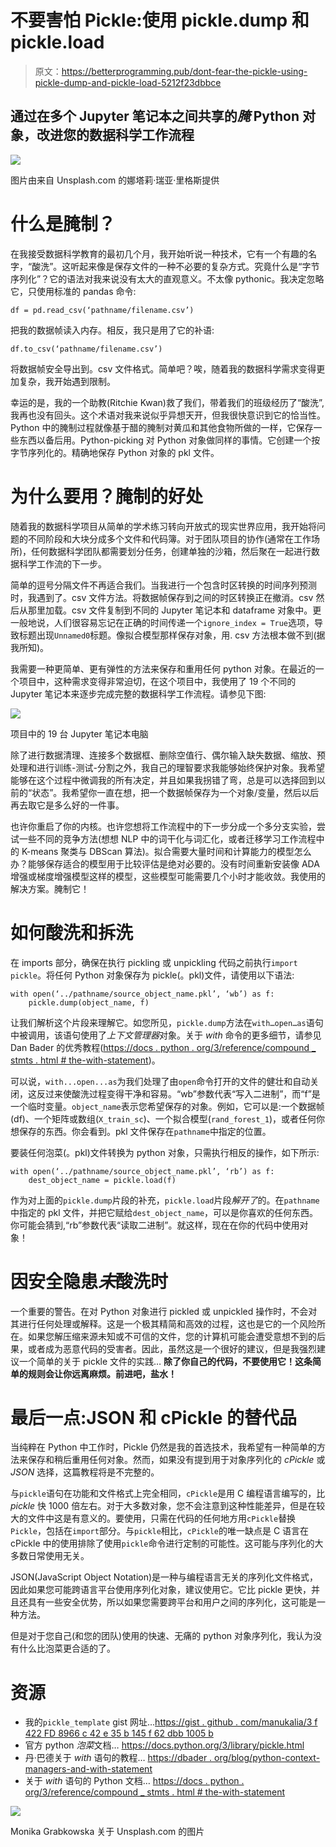 # 不要害怕 Pickle:使用 pickle.dump 和 pickle.load

> 原文：<https://betterprogramming.pub/dont-fear-the-pickle-using-pickle-dump-and-pickle-load-5212f23dbbce>

## 通过在多个 Jupyter 笔记本之间共享的*腌* Python 对象，改进您的数据科学工作流程

![](img/e4d8d1ac53b2be3e0994cf5f044beea7.png)

图片由来自 Unsplash.com 的娜塔莉·瑞亚·里格斯提供

# 什么是腌制？

在我接受数据科学教育的最初几个月，我开始听说一种技术，它有一个有趣的名字，“酸洗”。这听起来像是保存文件的一种不必要的复杂方式。究竟什么是“字节序列化”？它的语法对我来说没有太大的直观意义。不太像 pythonic。我决定忽略它，只使用标准的 pandas 命令:

`df = pd.read_csv(‘pathname/filename.csv’)`

把我的数据帧读入内存。相反，我只是用了它的补语:

`df.to_csv(‘pathname/filename.csv’)`

将数据帧安全导出到。csv 文件格式。简单吧？唉，随着我的数据科学需求变得更加复杂，我开始遇到限制。

幸运的是，我的一个助教(Ritchie Kwan)救了我们，带着我们的班级经历了“酸洗”,我再也没有回头。这个术语对我来说似乎异想天开，但我很快意识到它的恰当性。Python 中的腌制过程就像基于醋的腌制对黄瓜和其他食物所做的一样，它保存一些东西以备后用。Python-picking 对 Python 对象做同样的事情。它创建一个按字节序列化的。精确地保存 Python 对象的 pkl 文件。

# 为什么要用？腌制的好处

随着我的数据科学项目从简单的学术练习转向开放式的现实世界应用，我开始将问题的不同阶段和大块分成多个文件和代码簿。对于团队项目的协作(通常在工作场所)，任何数据科学团队都需要划分任务，创建单独的沙箱，然后聚在一起进行数据科学工作流的下一步。

简单的逗号分隔文件不再适合我们。当我进行一个包含时区转换的时间序列预测时，我遇到了。csv 文件方法。将数据帧保存到之间的时区转换正在撤消。csv 然后从那里加载。csv 文件复制到不同的 Jupyter 笔记本和 dataframe 对象中。更一般地说，人们很容易忘记在正确的时间传递一个`ignore_index = True`选项，导致标题出现`Unnamed0`标题。像拟合模型那样保存对象，用. csv 方法根本做不到(据我所知)。

我需要一种更简单、更有弹性的方法来保存和重用任何 python 对象。在最近的一个项目中，这种需求变得非常迫切，在这个项目中，我使用了 19 个不同的 Jupyter 笔记本来逐步完成完整的数据科学工作流程。请参见下图:

![](img/2433814f74c04825fd0c7a22baa0feb0.png)

项目中的 19 台 Jupyter 笔记本电脑

除了进行数据清理、连接多个数据框、删除空值行、偶尔输入缺失数据、缩放、预处理和进行训练-测试-分割之外，我自己的理智要求我能够始终保护对象。我希望能够在这个过程中微调我的所有决定，并且如果我拐错了弯，总是可以选择回到以前的“状态”。我希望你一直在想，把一个数据帧保存为一个对象/变量，然后以后再去取它是多么好的一件事。

也许你重启了你的内核。也许您想将工作流程中的下一步分成一个多分支实验，尝试一些不同的竞争方法(想想 NLP 中的词干化与词汇化，或者迁移学习工作流程中的 K-means 聚类与 DBScan 算法)。拟合需要大量时间和计算能力的模型怎么办？能够保存适合的模型用于比较评估是绝对必要的。没有时间重新安装像 ADA 增强或梯度增强模型这样的模型，这些模型可能需要几个小时才能收敛。我使用的解决方案。腌制它！

# 如何酸洗和拆洗

在 imports 部分，确保在执行 pickling 或 unpickling 代码之前执行`import pickle`。将任何 Python 对象保存为 pickle(。pkl)文件，请使用以下语法:

```
with open(‘../pathname/source_object_name.pkl’, ‘wb’) as f:
    pickle.dump(object_name, f)
```

让我们解析这个片段来理解它。如您所见，`pickle.dump`方法在`with…open…as`语句中被调用，该语句使用了*上下文管理器*对象。关于 *with* 命令的更多细节，请参见 Dan Bader 的优秀教程([https://docs . python . org/3/reference/compound _ stmts . html # the-with-statement](https://dbader.org/blog/python-context-managers-and-with-statement))。

可以说，`with...open...as`为我们处理了由`open`命令打开的文件的健壮和自动关闭，这反过来使酸洗过程变得干净和容易。“wb”参数代表“写入二进制”，而“f”是一个临时变量。`object_name`表示您希望保存的对象。例如，它可以是:一个数据帧(df)、一个矩阵或数组(`X_train_sc`)、一个拟合模型(`rand_forest_1`)，或者任何你想保存的东西。你会看到。pkl 文件保存在`pathname`中指定的位置。

要装任何泡菜(。pkl)文件转换为 python 对象，只需执行相反的操作，如下所示:

```
with open(‘../pathname/source_object_name.pkl’, ‘rb’) as f:
    dest_object_name = pickle.load(f)
```

作为对上面的`pickle.dump`片段的补充，`pickle.load`片段*解开了*的。在`pathname`中指定的 pkl 文件，并把它赋给`dest_object_name`，可以是你喜欢的任何东西。你可能会猜到,“rb”参数代表“读取二进制”。就这样，现在在你的代码中使用对象！

# 因安全隐患*未*酸洗时

一个重要的警告。在对 Python 对象进行 pickled 或 unpickled 操作时，不会对其进行任何处理或解释。这是一个极其精简和高效的过程，这也是它的一个风险所在。如果您解压缩来源未知或不可信的文件，您的计算机可能会遭受意想不到的后果，或者成为恶意代码的受害者。因此，虽然这是一个很好的建议，但是我强烈建议一个简单的关于 pickle 文件的实践… **除了你自己的代码，不要使用它！这条简单的规则会让你远离麻烦。前进吧，盐水！**

# 最后一点:JSON 和 cPickle 的替代品

当纯粹在 Python 中工作时，Pickle 仍然是我的首选技术，我希望有一种简单的方法来保存和稍后重用任何对象。然而，如果没有提到用于对象序列化的 *cPickle* 或 *JSON* 选择，这篇教程将是不完整的。

与`pickle`语句在功能和文件格式上完全相同，`cPickle`是用 C 编程语言编写的，比 *pickle* 快 1000 倍左右。对于大多数对象，您不会注意到这种性能差异，但是在较大的文件中这是有意义的。要使用，只需在代码的任何地方用`cPickle`替换`Pickle`，包括在`import`部分。与`pickle`相比，`cPickle`的唯一缺点是 C 语言在 cPickle 中的使用排除了使用`pickle`命令进行定制的可能性。这可能与序列化的大多数日常使用无关。

JSON(JavaScript Object Notation)是一种与编程语言无关的序列化文件格式，因此如果您可能跨语言平台使用序列化对象，建议使用它。它比 pickle 更快，并且还具有一些安全优势，所以如果您需要跨平台和用户之间的序列化，这可能是一种方法。

但是对于您自己(和您的团队)使用的快速、无痛的 python 对象序列化，我认为没有什么比泡菜更合适的了。

# 资源

*   我的`pickle_template` gist 网址…[https://gist . github . com/manukalia/3 f 422 FD 8966 c 42 e 35 b 145 f 62 dbb 1005 b](https://gist.github.com/manukalia/3f422fd8966c42e35b145f62dbb1005b)
*   官方 python *泡菜*文档…
    https://docs.python.org/3/library/pickle.html
*   丹·巴德关于 *with* 语句的教程… [https://dbader . org/blog/python-context-managers-and-with-statement](https://dbader.org/blog/python-context-managers-and-with-statement)
*   关于 *with* 语句的 Python 文档… [https://docs . python . org/3/reference/compound _ stmts . html # the-with-statement](https://dbader.org/blog/python-context-managers-and-with-statement)

![](img/97a35e1d997fc325dcd0e32d2d6babc9.png)

Monika Grabkowska 关于 Unsplash.com 的图片